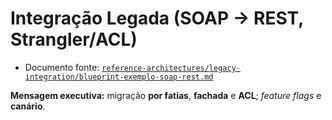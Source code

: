 # Integração Legada (SOAP → REST, Strangler/ACL)

- Documento fonte: [`reference-architectures/legacy-integration/blueprint-exemplo-soap-rest.md`](../reference-architectures/legacy-integration/blueprint-exemplo-soap-rest.md)

**Mensagem executiva:** migração **por fatias**, **fachada** e **ACL**; *feature flags* e **canário**.
